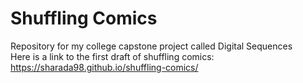 # Shuffling Comics
Repository for my college capstone project called Digital Sequences
<br> Here is a link to the first draft of shuffling comics: https://sharada98.github.io/shuffling-comics/ 
